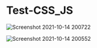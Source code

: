 # Test-CSS_JS

![Screenshot 2021-10-14 200722](https://user-images.githubusercontent.com/70883106/137364153-c2a163c2-3b3a-433f-9911-9dee6f646c96.jpg)

![Screenshot 2021-10-14 200552](https://user-images.githubusercontent.com/70883106/137364040-b0462710-395b-4965-a4a5-3386c53c730b.jpg)

